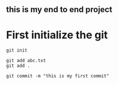 ## this is my end to end project


# First initialize the git
```
git init
```

```
git add abc.txt
git add .
```
```
git commit -m "this is my first commit"
```